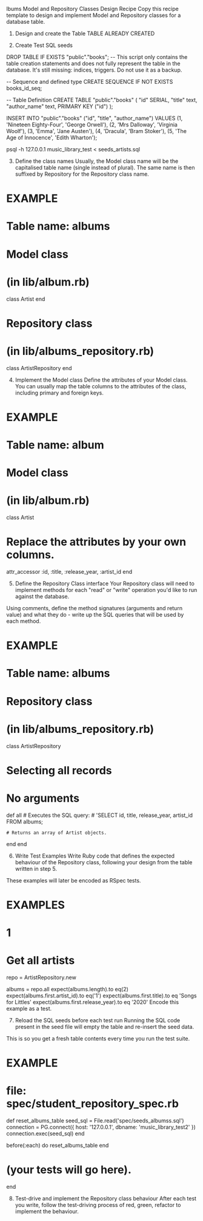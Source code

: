 lbums Model and Repository Classes Design Recipe
Copy this recipe template to design and implement Model and Repository classes for a database table.

1. Design and create the Table
TABLE ALREADY CREATED

2. Create Test SQL seeds

DROP TABLE IF EXISTS "public"."books";
-- This script only contains the table creation statements and does not fully represent the table in the database. It's still missing: indices, triggers. Do not use it as a backup.

-- Sequence and defined type
CREATE SEQUENCE IF NOT EXISTS books_id_seq;

-- Table Definition
CREATE TABLE "public"."books" (
    "id" SERIAL,
    "title" text,
    "author_name" text,
    PRIMARY KEY ("id")
);

INSERT INTO "public"."books" ("id", "title", "author_name") VALUES
(1, 'Nineteen Eighty-Four', 'George Orwell'),
(2, 'Mrs Dalloway', 'Virginia Woolf'),
(3, 'Emma', 'Jane Austen'),
(4, 'Dracula', 'Bram Stoker'),
(5, 'The Age of Innocence', 'Edith Wharton');

psql -h 127.0.0.1 music_library_test < seeds_artists.sql

3. Define the class names
Usually, the Model class name will be the capitalised table name (single instead of plural). The same name is then suffixed by Repository for the Repository class name.

# EXAMPLE
# Table name: albums

# Model class
# (in lib/album.rb)
class Artist
end

# Repository class
# (in lib/albums_repository.rb)
class ArtistRepository
end

4. Implement the Model class
Define the attributes of your Model class. You can usually map the table columns to the attributes of the class, including primary and foreign keys.

# EXAMPLE
# Table name: album

# Model class
# (in lib/album.rb)

class Artist

  # Replace the attributes by your own columns.
  attr_accessor :id, :title, :release_year, :artist_id
end



5. Define the Repository Class interface
Your Repository class will need to implement methods for each "read" or "write" operation you'd like to run against the database.

Using comments, define the method signatures (arguments and return value) and what they do - write up the SQL queries that will be used by each method.

# EXAMPLE
# Table name: albums

# Repository class
# (in lib/albums_repository.rb)

class ArtistRepository

  # Selecting all records
  # No arguments

  def all
    # Executes the SQL query:
    # 'SELECT id, title, release_year, artist_id FROM albums;

    # Returns an array of Artist objects.
  end
end


6. Write Test Examples
Write Ruby code that defines the expected behaviour of the Repository class, following your design from the table written in step 5.

These examples will later be encoded as RSpec tests.

# EXAMPLES

# 1
# Get all artists

repo = ArtistRepository.new

albums = repo.all
 expect(albums.length).to eq(2)
    expect(albums.first.artist_id).to eq('1')
    expect(albums.first.title).to eq 'Songs for Littles'
    expect(albums.first.release_year).to eq '2020'
Encode this example as a test.


7. Reload the SQL seeds before each test run
Running the SQL code present in the seed file will empty the table and re-insert the seed data.

This is so you get a fresh table contents every time you run the test suite.

# EXAMPLE

# file: spec/student_repository_spec.rb

def reset_albums_table
  seed_sql = File.read('spec/seeds_albumss.sql')
  connection = PG.connect({ host: '127.0.0.1', dbname: 'music_library_test2' })
  connection.exec(seed_sql)
end

  before(:each) do 
    reset_albums_table
  end

  # (your tests will go here).
end

8. Test-drive and implement the Repository class behaviour
After each test you write, follow the test-driving process of red, green, refactor to implement the behaviour.